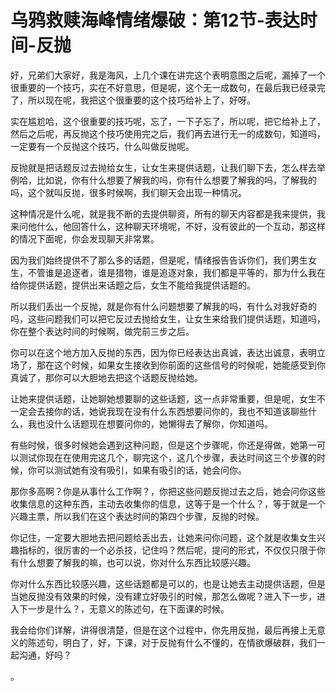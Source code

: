 # 乌鸦救赎海峰情绪爆破：第12节-表达时间-反抛

好，兄弟们大家好，我是海风，上几个课在讲完这个表明意图之后呢，漏掉了一个很重要的一个技巧，实在不好意思，但是呢，这个无一成数句，在最后我已经录完了，所以现在呢，我把这个很重要的这个技巧给补上了，好呀。

实在尴尬哈，这个很重要的技巧呢，忘了，一下子忘了，所以呢，把它给补上了，然后之后呢，再反抛这个技巧使用完之后，我们再去进行无一的成数句，知道吗，一定要有一个反抛这个技巧，什么叫做反抛呢。

反抛就是把话题反过去抛给女生，让女生来提供话题，让我们聊下去，怎么样去举例哈，比如说，你有什么想要了解我的吗，你有什么想要了解我的吗，了解我的吗，这个就叫反抛，很多时候啊，我们聊天会出现一种情况。

这种情况是什么呢，就是我不断的去提供聊资，所有的聊天内容都是我来提供，我来问他什么，他回答什么，这种聊天环境呢，不好，没有彼此的一个互动，那这样的情况下面呢，你会发现聊天非常累。

因为我们始终提供不了那么多的话题，但是呢，情绪报告告诉你们，我们男生女生，不管谁是追逐者，谁是猎物，谁是追逐对象，我们都是平等的，那为什么我在给你提供话题，提供出来话题之后，女生不能给我提供话题的。

所以我们丢出一个反抛，就是你有什么问题想要了解我的吗，有什么对我好奇的吗，这些问题我们可以把它反过去抛给女生，让女生来给我们提供话题，知道吗，你在整个表达时间的时候啊，做完前三步之后。

你可以在这个地方加入反抛的东西，因为你已经表达出真诚，表达出诚意，表明立场了，那在这个时候，如果女生接收到你前面的这些信号的时候呢，她能感受到你真诚了，那你可以大胆地去把这个话题反抛给她。

让她来提供话题，让她聊她想要聊的这些话题，这一点非常重要，但是呢，女生不一定会去接你的话，她说我现在没有什么东西想要问你的，我也不知道该聊些什么，我也没什么话题现在想要问你的，她懒得去了解你，你知道吗。

有些时候，很多时候她会遇到这种问题，但是这个步骤呢，你还是得做，她第一可以测试你现在在使用完这几个，聊完这个，这几个步骤，表达时间这三个步骤的时候，你可以测试她有没有吸引，如果有吸引的话，她会问你。

那你多高啊？你是从事什么工作啊？，你把这些问题反抛过去之后，她会问你这些收集信息的这种东西，主动去收集你的信息，这等于是一个什么？，等于就是一个兴趣主票，所以我们在这个表达时间的第四个步骤，反抛的时候。

你记住，一定要大胆地去把问题给丢出去，让她来问你问题，这个就是收集女生兴趣指标的，很厉害的一个必杀技，记住吗？然后呢，提问的形式，不仅仅只限于你有什么想要了解我的嘛，也可以说，你对什么东西比较感兴趣。

你对什么东西比较感兴趣，这些话题都是可以的，也是让她去主动提供话题，但是当她反抛没有效果的时候，没有建立好吸引的时候，那怎么做呢？进入下一步，进入下一步是什么？，无意义的陈述句，在下面课的时候。

我会给你们详解，讲得很清楚，但是在这个过程中，你先用反抛，最后再接上无意义的陈述句，明白了，好，下课，对于反抛有什么不懂的，在情欲爆破群，我们一起沟通，好吗？

。